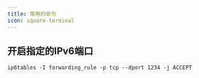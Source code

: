 ```yaml
---
title: 常用的命令
icon: square-terminal
---
```

## 开启指定的IPv6端口

```shell
ip6tables -I forwarding_rule -p tcp --dport 1234 -j ACCEPT
```